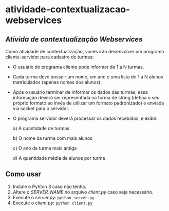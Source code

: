 # atividade-contextualizacao-webservices
## _Ativida de contextualização Webservices_

Como atividade de contextualização, vocês irão desenvolver um programa cliente-servidor para cadastro de turmas:



- O usuário do programa cliente pode informar de 1 a N turmas.

- Cada turma deve possuir um nome, um ano e uma lista de 1 a N alunos matriculados (apenas nomes dos alunos).

- Após o usuário terminar de informar os dados das turmas, essa informação deverá ser representada na forma de string (defina o seu próprio formato ao invés de utilizar um formato padronizado) e enviada via socket para o servidor.

- O programa servidor deverá processar os dados recebidos, e exibir:

  a) A quantidade de turmas

  b) O nome da turma com mais alunos

  c) O ano da turma mais antiga

  d) A quantidade média de alunos por turma

## Como usar

1. Instale o Pyhton 3 caso não tenha.
2. Altere o _SERVER_NAME_ no arquivo _client.py_ caso seja necessário.
3. Execute o _server.py_: ```python server.py```
4. Execute o _client.py_: ```python client.py```
